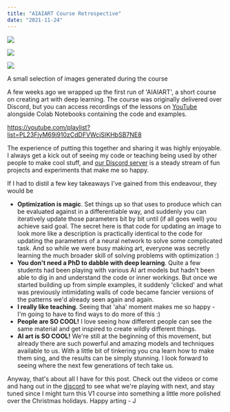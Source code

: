 ```yaml
---
title: "AIAIART Course Retrospective"
date: "2021-11-24"
---
```


![](https://datasciencecastnethome.files.wordpress.com/2021/11/download-4.png?w=540)

![](https://datasciencecastnethome.files.wordpress.com/2021/11/cat_progress2.png?w=257)

![](https://datasciencecastnethome.files.wordpress.com/2021/11/step0299.png?w=300)

A small selection of images generated during the course

A few weeks ago we wrapped up the first run of 'AIAIART', a short course on creating art with deep learning. The course was originally delivered over Discord, but you can access recordings of the lessons on [YouTube](https://youtube.com/playlist?list=PL23FjyM69j910zCdDFVWcjSIKHbSB7NE8) alongside Colab Notebooks containing the code and examples.

https://youtube.com/playlist?list=PL23FjyM69j910zCdDFVWcjSIKHbSB7NE8

The experience of putting this together and sharing it was highly enjoyable. I always get a kick out of seeing my code or teaching being used by other people to make cool stuff, and [our Discord server](https://discord.gg/vDwGFQTKrW) is a steady stream of fun projects and experiments that make me so happy.

If I had to distil a few key takeaways I've gained from this endeavour, they would be

- **Optimization is magic**. Set things up so that <some function> uses <some parameters> to produce <some output> which can be evaluated against <some goal> in a differentiable way, and suddenly you can iteratively update those parameters bit by bit until (if all goes well) you achieve said goal. The secret here is that code for updating an image to look more like a description is practically identical to the code for updating the parameters of a neural network to solve some complicated task. And so while we were busy making art, everyone was secretly learning the much broader skill of solving problems with optimization :)
- **You don't need a PhD to dabble with deep learning**. Quite a few students had been playing with various AI art models but hadn't been able to dig in and understand the code or inner workings. But once we started building up from simple examples, it suddenly 'clicked' and what was previously intimidating walls of code became fancier versions of the patterns we'd already seen again and again.
- **I really like teaching**. Seeing that 'aha' moment makes me so happy - I'm going to have to find ways to do more of this :)
- **People are SO COOL!** I love seeing how different people can see the same material and get inspired to create wildly different things.
- **AI art is SO COOL!** We're still at the beginning of this movement, but already there are such powerful and amazing models and techniques available to us. With a little bit of tinkering you cna learn how to make them sing, and the results can be simply stunning. I look forward to seeing where the next few generations of tech take us.

Anyway, that's about all I have for this post. Check out the videos or come and hang out in the [discord](https://discord.gg/vDwGFQTKrW) to see what we're playing with next, and stay tuned since I might turn this V1 course into something a little more polished over the Christmas holidays. Happy arting - J
